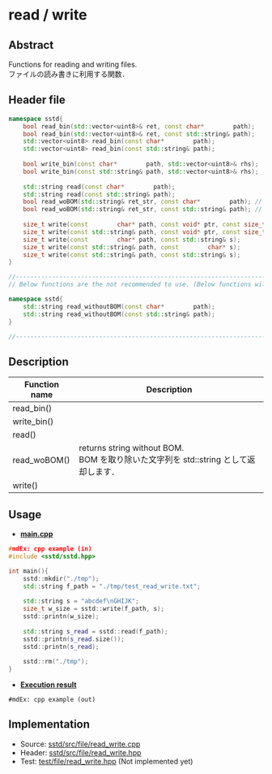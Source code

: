 # read / write
## Abstract
Functions for reading and writing files.  
ファイルの読み書きに利用する関数．

## Header file
```cpp
namespace sstd{
    bool read_bin(std::vector<uint8>& ret, const char*        path);
    bool read_bin(std::vector<uint8>& ret, const std::string& path);
    std::vector<uint8> read_bin(const char*        path);
    std::vector<uint8> read_bin(const std::string& path);
    
    bool write_bin(const char*        path, std::vector<uint8>& rhs);
    bool write_bin(const std::string& path, std::vector<uint8>& rhs);
    
    std::string read(const char*        path);
    std::string read(const std::string& path);
    bool read_woBOM(std::string& ret_str, const char*        path); // wo: without
    bool read_woBOM(std::string& ret_str, const std::string& path); // wo: without
    
    size_t write(const        char* path, const void* ptr, const size_t type_size, const size_t num); // (1)
    size_t write(const std::string& path, const void* ptr, const size_t type_size, const size_t num); // (2)
    size_t write(const        char* path, const std::string& s);                                      // (3)
    size_t write(const std::string& path, const        char* s);                                      // (4)
    size_t write(const std::string& path, const std::string& s);                                      // (5)
}

//-----------------------------------------------------------------------------------------------------------------------------------------------
// Below functions are the not recommended to use. (Below functions will be delete on sstd ver 3.x.x).

namespace sstd{
    std::string read_withoutBOM(const char*        path);
    std::string read_withoutBOM(const std::string& path);
}

//-----------------------------------------------------------------------------------------------------------------------------------------------
```

## Description
| Function name | Description |
| ------------- | ----------- |
| read_bin()    | <br> |
| write_bin()   | <br> |
| read()        | <br> |
| read_woBOM()  | returns string without BOM. <br>BOM を取り除いた文字列を std::string として返却します． |
| write()       | <br> |

## Usage
- <u>**main.cpp**</u>
```cpp
#mdEx: cpp example (in)
#include <sstd/sstd.hpp>

int main(){
    sstd::mkdir("./tmp");
    std::string f_path = "./tmp/test_read_write.txt";
    
    std::string s = "abcdef\nGHIJK";
    size_t w_size = sstd::write(f_path, s);
    sstd::printn(w_size);
    
    std::string s_read = sstd::read(f_path);
    sstd::printn(s_read.size());
    sstd::printn(s_read);
    
    sstd::rm("./tmp");
}
```
- <u>**Execution result**</u>
```
#mdEx: cpp example (out)
```

## Implementation
- Source: [sstd/src/file/read_write.cpp](https://github.com/admiswalker/SubStandardLibrary-SSTD-/blob/master/sstd/src/file/read_write.cpp)
- Header: [sstd/src/file/read_write.hpp](https://github.com/admiswalker/SubStandardLibrary-SSTD-/blob/master/sstd/src/file/read_write.hpp)
- Test: [test/file/read_write.hpp](https://github.com/admiswalker/SubStandardLibrary-SSTD-/blob/master/test/file/read_write.hpp)
  (Not implemented yet)

